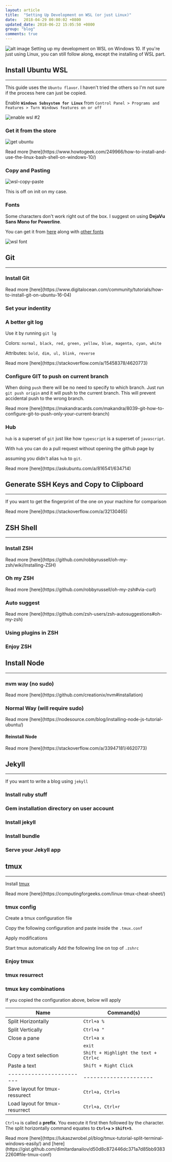 ```yaml
---
layout: article
title:  "Setting Up Development on WSL (or just Linux)"
date:   2018-04-29 00:00:02 +0800
updated_date: 2018-06-22 15:05:50 +0800
group: "blog"
comments: true
---
```

![alt image](https://i1.wp.com/www.nextofwindows.com/wp-content/uploads/2017/07/image-3.png)
Setting up my development on WSL on Windows 10. If you're just using Linux, you can still follow along, except the installing of WSL part.
## Install Ubuntu WSL
<hr class='divider--fade' />

This guide uses the `Ubuntu flavor`. I haven't tried the others so I'm not sure if the process here can just be copied.

Enable **`Windows Subsystem for Linux`** from `Control Panel > Programs and Features > Turn Windows features on or off`

![enable wsl #2](https://iamdevlinph.github.io/blog/img/setting-up-wsl/enable_wsl.png)

### Get it from the store
![get ubuntu](/img/setting-up-wsl/get_ubuntu.png)

<span class="read-more">
Read more [here](https://www.howtogeek.com/249966/how-to-install-and-use-the-linux-bash-shell-on-windows-10/)
</span>

### Copy and Pasting

![wsl-copy-paste](/img/setting-up-wsl/wsl-copy-paste.jpg)

This is off on init on my case.

### Fonts

Some characters don't work right out of the box. I suggest on using **DejaVu Sans Mono for Powerline**.

You can get it from [here](https://github.com/powerline/fonts/tree/master/DejaVuSansMono) along with [other fonts](https://github.com/powerline/fonts)

![wsl font](/img/setting-up-wsl/wsl_font.png)

## Git
<hr class='divider--fade' />

### Install Git
<script src="https://gist.github.com/iamdevlinph/e01b549ed51d7334f03483ecae1149e9.js?file=install-git.sh" type="text/javascript"></script>

<span class="read-more">
Read more [here](https://www.digitalocean.com/community/tutorials/how-to-install-git-on-ubuntu-16-04)
</span>

### Set your indentity
<script src="https://gist.github.com/iamdevlinph/e01b549ed51d7334f03483ecae1149e9.js?file=git-identity.sh" type="text/javascript"></script>

### A better git log

<script src="https://gist.github.com/iamdevlinph/e01b549ed51d7334f03483ecae1149e9.js?file=git-lg.sh" type="text/javascript"></script>

Use it by running `git lg`

Colors: `normal, black, red, green, yellow, blue, magenta, cyan, white`

Attributes: `bold, dim, ul, blink, reverse`

<span class="read-more">
Read more [here](https://stackoverflow.com/a/15458378/4620773)
</span>

### Configure GIT to push on current branch

<script src="https://gist.github.com/iamdevlinph/e01b549ed51d7334f03483ecae1149e9.js?file=git-push-current-branch.sh" type="text/javascript"></script>

When doing `push` there will be no need to specify to which branch. Just run `git push origin` and it will push to the current branch. This will prevent accidental push to the wrong branch.

<span class="read-more">
Read more [here](https://makandracards.com/makandra/8039-git-how-to-configure-git-to-push-only-your-current-branch)
</span>

### Hub
<script src="https://gist.github.com/iamdevlinph/e01b549ed51d7334f03483ecae1149e9.js?file=install-hub.sh" type="text/javascript"></script>

`hub` is a superset of `git` just like how `typescript` is a superset of `javascript`.

With `hub` you can do a pull request without opening the github page by

<script src="https://gist.github.com/iamdevlinph/e01b549ed51d7334f03483ecae1149e9.js?file=hub-pr.sh" type="text/javascript"></script>

assuming you didn't alias `hub` to `git`.

<span class="read-more">
Read more [here](https://askubuntu.com/a/816541/634714)
</span>

## Generate SSH Keys and Copy to Clipboard
<hr class='divider--fade' />

<script src="https://gist.github.com/iamdevlinph/e01b549ed51d7334f03483ecae1149e9.js?file=generate-ssh-key-and-copy-clipboard.sh" type="text/javascript"></script>

If you want to get the fingerprint of the one on your machine for comparison

<script src="https://gist.github.com/iamdevlinph/e01b549ed51d7334f03483ecae1149e9.js?file=ssh-fingerprint.sh" type="text/javascript"></script>

<span class="read-more">
Read more [here](https://stackoverflow.com/a/32130465)
</span>

## ZSH Shell
<hr class='divider--fade' />

### Install ZSH

<script src="https://gist.github.com/iamdevlinph/e01b549ed51d7334f03483ecae1149e9.js?file=install-zsh.sh" type="text/javascript"></script>

<span class="read-more">
Read more [here](https://github.com/robbyrussell/oh-my-zsh/wiki/Installing-ZSH)
</span>

### Oh my ZSH

<script src="https://gist.github.com/iamdevlinph/e01b549ed51d7334f03483ecae1149e9.js?file=install-oh-my-zsh.sh" type="text/javascript"></script>

<span class="read-more">
Read more [here](https://github.com/robbyrussell/oh-my-zsh#via-curl)
</span>


### Auto suggest

<script src="https://gist.github.com/iamdevlinph/e01b549ed51d7334f03483ecae1149e9.js?file=install-zsh-auto-suggest.sh" type="text/javascript"></script>

<span class="read-more">
Read more [here](https://github.com/zsh-users/zsh-autosuggestions#oh-my-zsh)
</span>

### Using plugins in ZSH

<script src="https://gist.github.com/iamdevlinph/e01b549ed51d7334f03483ecae1149e9.js?file=zshrc-plugins.sh" type="text/javascript"></script>

### Enjoy ZSH
<script src="https://gist.github.com/iamdevlinph/e01b549ed51d7334f03483ecae1149e9.js?file=use-zsh.sh" type="text/javascript"></script>

## Install Node
<hr class='divider--fade' />

### nvm way (no sudo)
<script src="https://gist.github.com/iamdevlinph/e01b549ed51d7334f03483ecae1149e9.js?file=install-nvm.sh" type="text/javascript"></script>

<span class="read-more">
Read more [here](https://github.com/creationix/nvm#installation)
</span>

### Normal Way (will require sudo)
<script src="https://gist.github.com/iamdevlinph/e01b549ed51d7334f03483ecae1149e9.js?file=install-node.sh" type="text/javascript"></script>

<span class="read-more">
Read more [here](https://nodesource.com/blog/installing-node-js-tutorial-ubuntu/)
</span>

#### Reinstall Node
<script src="https://gist.github.com/iamdevlinph/e01b549ed51d7334f03483ecae1149e9.js?file=reinstall-node.sh" type="text/javascript"></script>

<span class="read-more">
Read more [here](https://stackoverflow.com/a/33947181/4620773)
</span>

## Jekyll
<hr class='divider--fade' />

If you want to write a blog using `jekyll`

### Install ruby stuff
<script src="https://gist.github.com/iamdevlinph/e01b549ed51d7334f03483ecae1149e9.js?file=install-ruby.sh" type="text/javascript"></script>
### Gem installation directory on user account
<script src="https://gist.github.com/iamdevlinph/e01b549ed51d7334f03483ecae1149e9.js?file=gem-directory.sh" type="text/javascript"></script>
### Install jekyll
<script src="https://gist.github.com/iamdevlinph/e01b549ed51d7334f03483ecae1149e9.js?file=install-jekyll.sh" type="text/javascript"></script>
### Install bundle
<script src="https://gist.github.com/iamdevlinph/e01b549ed51d7334f03483ecae1149e9.js?file=install-bundle.sh" type="text/javascript"></script>
### Serve your Jekyll app
<script src="https://gist.github.com/iamdevlinph/e01b549ed51d7334f03483ecae1149e9.js?file=run-jekyll-app.sh" type="text/javascript"></script>

## tmux
<hr class='divider--fade' />

Install [tmux](https://github.com/tmux/tmux)
<script src="https://gist.github.com/iamdevlinph/e01b549ed51d7334f03483ecae1149e9.js?file=install-tmux.sh" type="text/javascript"></script>

<span class="read-more">
Read more [here](https://computingforgeeks.com/linux-tmux-cheat-sheet/)
</span>

### tmux config
Create a tmux configuration file
<script src="https://gist.github.com/iamdevlinph/e01b549ed51d7334f03483ecae1149e9.js?file=create-tmux.conf.sh" type="text/javascript"></script>

Copy the following configuration and paste inside the `.tmux.conf`
<script src="https://gist.github.com/iamdevlinph/e01b549ed51d7334f03483ecae1149e9.js?file=tmux.conf.sh" type="text/javascript"></script>

Apply modifications
<script src="https://gist.github.com/iamdevlinph/e01b549ed51d7334f03483ecae1149e9.js?file=tmux-apply.sh" type="text/javascript"></script>

Start tmux automatically
Add the following line on top of `.zshrc`
<script src="https://gist.github.com/iamdevlinph/e01b549ed51d7334f03483ecae1149e9.js?file=start-tmux-automatically.sh" type="text/javascript"></script>

### Enjoy tmux
<script src="https://gist.github.com/iamdevlinph/e01b549ed51d7334f03483ecae1149e9.js?file=start-tmux.sh" type="text/javascript"></script>

### tmux resurrect
<script src="https://gist.github.com/iamdevlinph/e01b549ed51d7334f03483ecae1149e9.js?file=tmux-resurrect.sh" type="text/javascript"></script>

### tmux key combinations
If you copied the configuration above, below will apply

| Name                   | Command(s)          |
| ---------------------- |-------------------- |
| Split Horizontally     | `Ctrl+a %`          |
| Split Vertically       | `Ctrl+a "`          |
| Close a pane           | `Ctrl+a x`          |
|                        | `exit`              |
| Copy a text selection  | `Shift + Highlight the text + Ctrl+c` |
| Paste a text           | `Shift + Right Click` |
|------------------------|---------------------|
| Save layout for tmux-ressurect | `Ctrl+a, Ctrl+s` |
| Load layout for tmux-resurrect | `Ctrl+a, Ctrl+r` |

`Ctrl+a` is called a **prefix**. You execute it first then followed by the character. The split horizontally command equates to **`Ctrl+a` > `Shift+5`**.

<span class="read-more">
Read more [here](https://lukaszwrobel.pl/blog/tmux-tutorial-split-terminal-windows-easily/) and [here](https://gist.github.com/dimitardanailov/d50d8c872446dc371a7d85bb93832260#file-tmux-conf)
</span>
